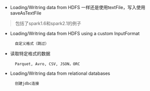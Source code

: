 * Loading/Writring data from HDFS
    一样还是使用textFile，写入使用saveAsTextFile

> 包括了spark1.6和spark2.1的例子

* Loading/Writring data from HDFS using a custom InputFormat

        自定义格式（跳过）
    
* 读取特定格式的数据

        Parquet, Avro, CSV, JSON，ORC
    
* Loading/Writring data from relational databases

        创建jdbc连接
